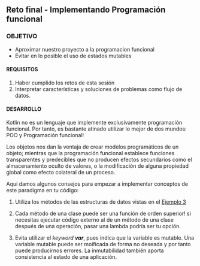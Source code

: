 ## Reto final - Implementando Programación funcional

### OBJETIVO
- Aproximar nuestro proyecto a la programacion funcional
- Evitar en lo posible el uso de estados mutables 

#### REQUISITOS

1. Haber cumplido los retos de esta sesión
2. Interpretar características y soluciones de problemas como flujo de datos.

#### DESARROLLO

Kotlin no es un lenguaje que implemente exclusivamente programación funcional. Por tanto, es bastante atinado utilizar lo mejor de dos mundos: POO y Programación funcional!

Los objetos nos dan la ventaja de crear modelos programáticos de un objeto; mientras que la programación funcional establece funciones transparentes y predecibles que no producen efectos secundarios como el almacenamiento oculto de valores, o la modificación de alguna propiedad global como efecto colateral de un proceso. 

Aquí damos algunos consejos para empezar a implementar  conceptos de este paradigma en tu código:

1. Utiliza los métodos de las estructuras de datos vistas en el [Ejemplo 3](../Ejemplo-03)

2. Cada método de una clase puede ser una función de orden superior! si necesitas ejecutar código externo al de un método de una clase después de una operación, pasar una lambda podría ser tu opción.

3. Evita utilizar el *keyword* ***var***, pues indica que la variable es mutable. Una variable mutable puede ser moificada de forma no deseada y por tanto puede producirnos errores. La inmutabilidad también aporta consistencia al estado de una aplicación.
